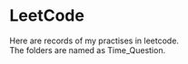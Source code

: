 # LeetCode
Here are records of my practises in leetcode. <br>
The folders are named as Time_Question.<br>
